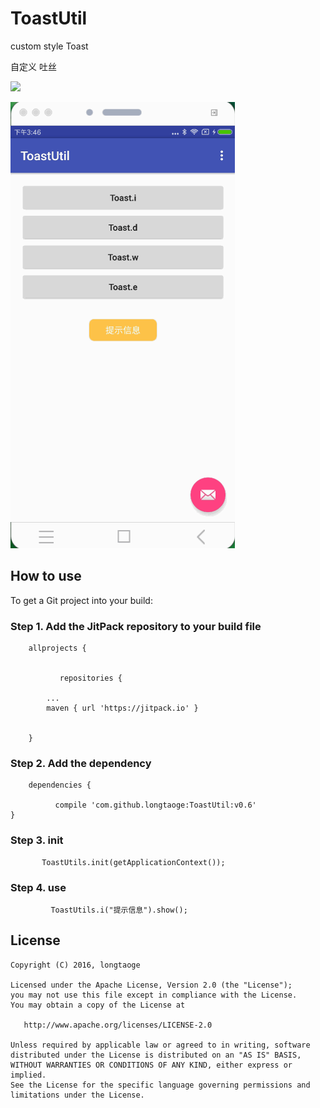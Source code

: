 # ToastUtil
custom style  Toast


 自定义 吐丝
 
[![](https://jitpack.io/v/longtaoge/ToastUtil.svg)](https://jitpack.io/#longtaoge/ToastUtil)
 
 
![](https://github.com/longtaoge/ToastUtil/blob/be4bb53c3c5d167c41e3460df8bdbe99abdf0ab6/app/arts/Toast.gif)






## How to use 




To get a Git project into your build:

### Step 1. Add the JitPack repository to your build file 

		
		    
		allprojects {
		
		
		       repositories {
		
			...
			maven { url 'https://jitpack.io' }
			
			
		}



### Step 2. Add the dependency


	
	    dependencies {
	    
	          compile 'com.github.longtaoge:ToastUtil:v0.6'
	}





### Step 3. init 
          
          
           ToastUtils.init(getApplicationContext());



### Step 4.  use
  
  
  
             ToastUtils.i("提示信息").show();




License
--------

    Copyright (C) 2016, longtaoge

    Licensed under the Apache License, Version 2.0 (the "License");
    you may not use this file except in compliance with the License.
    You may obtain a copy of the License at

       http://www.apache.org/licenses/LICENSE-2.0

    Unless required by applicable law or agreed to in writing, software
    distributed under the License is distributed on an "AS IS" BASIS,
    WITHOUT WARRANTIES OR CONDITIONS OF ANY KIND, either express or implied.
    See the License for the specific language governing permissions and
    limitations under the License.


